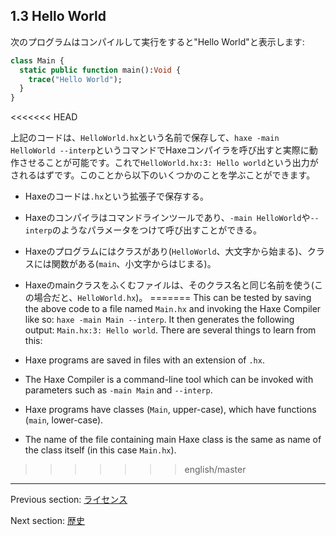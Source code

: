 ## 1.3 Hello World

次のプログラムはコンパイルして実行をすると"Hello World"と表示します:

```haxe
class Main {
  static public function main():Void {
    trace("Hello World");
  }
}
```
<<<<<<< HEAD

上記のコードは、`HelloWorld.hx`という名前で保存して、`haxe -main HelloWorld --interp`というコマンドでHaxeコンパイラを呼び出すと実際に動作させることが可能です。これで`HelloWorld.hx:3: Hello world`という出力がされるはずです。このことから以下のいくつかのことを学ぶことができます。

* Haxeのコードは`.hx`という拡張子で保存する。
* Haxeのコンパイラはコマンドラインツールであり、`-main HelloWorld`や`--interp`のようなパラメータをつけて呼び出すことができる。
* Haxeのプログラムにはクラスがあり(`HelloWorld`、大文字から始まる)、クラスには関数がある(`main`、小文字からはじまる)。 
* Haxeのmainクラスをふくむファイルは、そのクラス名と同じ名前を使う(この場合だと、`HelloWorld.hx`)。
=======
This can be tested by saving the above code to a file named `Main.hx` and invoking the Haxe Compiler like so: `haxe -main Main --interp`. It then generates the following output: `Main.hx:3: Hello world`. There are several things to learn from this:

* Haxe programs are saved in files with an extension of `.hx`.
* The Haxe Compiler is a command-line tool which can be invoked with parameters such as `-main Main` and `--interp`.
* Haxe programs have classes (`Main`, upper-case), which have functions (`main`, lower-case). 
* The name of the file containing main Haxe class is the same as name of the class itself (in this case `Main.hx`).
>>>>>>> english/master

---

Previous section: [ライセンス](introduction-license.md)

Next section: [歴史](introduction-haxe-history.md)
